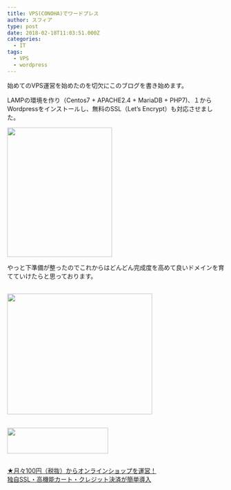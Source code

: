 ```yaml
---
title: VPS(CONOHA)でワードプレス
author: スフィア
type: post
date: 2018-02-18T11:03:51.000Z
categories:
  - IT
tags:
  - VPS
  - wordpress
---
```

始めてのVPS運営を始めたのを切欠にこのブログを書き始めます。
  
LAMPの環境を作り（Centos7 + APACHE2.4 + MariaDB + PHP7)、１からWordpressをインストールし、無料のSSL（Let’s Encrypt）も対応させました。

<img class="alignnone size-medium wp-image-10" src="https://okanemochi.tk/wp-content/uploads/2018/02/18ae98a448370770c2a478a5cec0e7e9-243x300.png" alt="" width="243" height="300" />

やっと下準備が整ったのでこれからはどんどん完成度を高めて良いドメインを育てていけたらと思っております。

<a href="https://px.a8.net/svt/ejp?a8mat=2ZGZ31+26LTGQ+50+4YSWE9" target="_blank" rel="nofollow noopener"><br /> <img src="https://www22.a8.net/svt/bgt?aid=180510877132&wid=028&eno=01&mid=s00000000018030032000&mc=1" alt="" width="336" height="280" border="0" /></a>

<a href="https://px.a8.net/svt/ejp?a8mat=1O5BGY+81DZ2Q+290Y+614CX" target="_blank" rel="nofollow noopener"><br /> <img src="https://www27.a8.net/svt/bgt?aid=101025106486&wid=061&eno=01&mid=s00000010501001013000&mc=1" alt="" width="234" height="60" border="0" /></a>
  
<img src="https://www17.a8.net/0.gif?a8mat=1O5BGY+81DZ2Q+290Y+614CX" alt="" width="1" height="1" border="0" />

<a href="https://px.a8.net/svt/ejp?a8mat=1NYEFL+6NYZV6+348+64RJ6" target="_blank" rel="nofollow noopener">★月々100円（税抜）からオンラインショップを運営！<br /> 独自SSL・高機能カート・クレジット決済が簡単導入</a>
  
<img src="https://www10.a8.net/0.gif?a8mat=1NYEFL+6NYZV6+348+64RJ6" alt="" width="1" height="1" border="0" />
